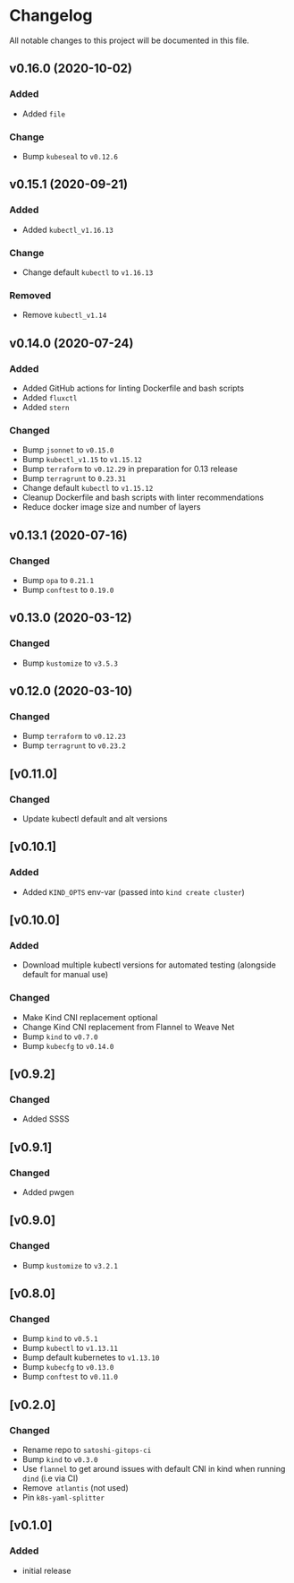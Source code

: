 # Changelog
All notable changes to this project will be documented in this file.

## v0.16.0 (2020-10-02)
### Added
- Added `file`

### Change
- Bump `kubeseal` to `v0.12.6`

## v0.15.1 (2020-09-21)
### Added
- Added `kubectl_v1.16.13`

### Change
- Change default `kubectl` to `v1.16.13`

### Removed
- Remove `kubectl_v1.14`

## v0.14.0 (2020-07-24)
### Added
- Added GitHub actions for linting Dockerfile and bash scripts
- Added `fluxctl`
- Added `stern`

### Changed
- Bump `jsonnet` to `v0.15.0`
- Bump `kubectl_v1.15` to `v1.15.12`
- Bump `terraform` to `v0.12.29` in preparation for 0.13 release
- Bump `terragrunt` to `0.23.31`
- Change default `kubectl` to `v1.15.12`
- Cleanup Dockerfile and bash scripts with linter recommendations
- Reduce docker image size and number of layers

## v0.13.1 (2020-07-16)
### Changed
- Bump `opa` to `0.21.1`
- Bump `conftest` to `0.19.0`

## v0.13.0 (2020-03-12)
### Changed
- Bump `kustomize` to `v3.5.3`

## v0.12.0 (2020-03-10)
### Changed
- Bump `terraform` to `v0.12.23`
- Bump `terragrunt` to `v0.23.2`

## [v0.11.0]
### Changed
- Update kubectl default and alt versions

## [v0.10.1]
### Added
- Added `KIND_OPTS` env-var (passed into `kind create cluster`)

## [v0.10.0]
### Added
- Download multiple kubectl versions for automated testing (alongside default for manual use)

### Changed
- Make Kind CNI replacement optional
- Change Kind CNI replacement from Flannel to Weave Net
- Bump `kind` to `v0.7.0`
- Bump `kubecfg` to `v0.14.0`

## [v0.9.2]
### Changed
- Added SSSS

## [v0.9.1]
### Changed
- Added pwgen

## [v0.9.0]
### Changed
- Bump `kustomize` to `v3.2.1`

## [v0.8.0]
### Changed
- Bump `kind` to `v0.5.1`
- Bump `kubectl` to `v1.13.11`
- Bump default kubernetes to `v1.13.10`
- Bump `kubecfg` to `v0.13.0`
- Bump `conftest` to `v0.11.0`

## [v0.2.0]
### Changed
- Rename repo to `satoshi-gitops-ci`
- Bump `kind` to `v0.3.0`
- Use `flannel` to get around issues with default CNI in kind when running `dind` (i.e via CI)
- Remove` atlantis` (not used)
- Pin `k8s-yaml-splitter`

## [v0.1.0]
### Added
- initial release
